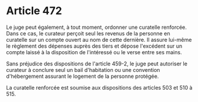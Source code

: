 # Article 472

Le juge peut également, à tout moment, ordonner une curatelle renforcée. Dans ce cas, le curateur perçoit seul les revenus de la personne en curatelle sur un compte ouvert au nom de cette dernière. Il assure lui-même le règlement des dépenses auprès des tiers et dépose l'excédent sur un compte laissé à la disposition de l'intéressé ou le verse entre ses mains.

Sans préjudice des dispositions de l'article 459-2, le juge peut autoriser le curateur à conclure seul un bail d'habitation ou une convention d'hébergement assurant le logement de la personne protégée.

La curatelle renforcée est soumise aux dispositions des articles 503 et 510 à 515.
